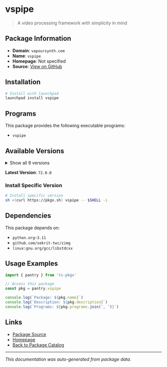 # vspipe

> A video processing framework with simplicity in mind

## Package Information

- **Domain**: `vapoursynth.com`
- **Name**: `vspipe`
- **Homepage**: Not specified
- **Source**: [View on GitHub](https://github.com/pkgxdev/pantry/tree/main/projects/vapoursynth.com/package.yml)

## Installation

```bash
# Install with launchpad
launchpad install vspipe
```

## Programs

This package provides the following executable programs:

- `vspipe`

## Available Versions

<details>
<summary>Show all 9 versions</summary>

- `72.0.0`, `71.0.0`, `70.0.0`, `69.0.0`, `68.0.0`
- `67.0.0`, `66.0.0`, `65.0.0`, `64.0.0`

</details>

**Latest Version**: `72.0.0`

### Install Specific Version

```bash
# Install specific version
sh <(curl https://pkgx.sh) vspipe -- $SHELL -i
```

## Dependencies

This package depends on:

- `python.org~3.11`
- `github.com/sekrit-twc/zimg`
- `linux:gnu.org/gcc/libstdcxx`

## Usage Examples

```typescript
import { pantry } from 'ts-pkgx'

// Access this package
const pkg = pantry.vspipe

console.log(`Package: ${pkg.name}`)
console.log(`Description: ${pkg.description}`)
console.log(`Programs: ${pkg.programs.join(', ')}`)
```

## Links

- [Package Source](https://github.com/pkgxdev/pantry/tree/main/projects/vapoursynth.com/package.yml)
- [Homepage](#)
- [Back to Package Catalog](../../package-catalog.md)

---

*This documentation was auto-generated from package data.*
